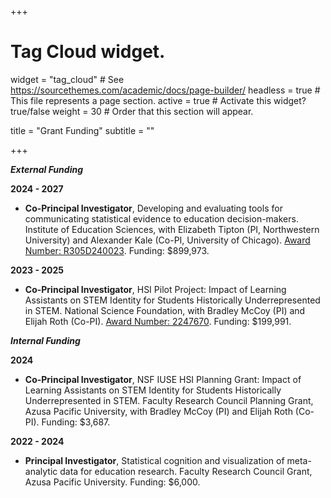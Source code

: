 +++

# Tag Cloud widget.
widget = "tag_cloud"  # See https://sourcethemes.com/academic/docs/page-builder/
headless = true  # This file represents a page section.
active = true # Activate this widget? true/false
weight = 30  # Order that this section will appear.

title = "Grant Funding"
subtitle = ""

+++

***External Funding***

**2024 - 2027**

- **Co-Principal Investigator**, Developing and evaluating tools for communicating statistical evidence to education decision-makers. Institute of Education Sciences, with Elizabeth Tipton (PI, Northwestern University) and Alexander Kale (Co-PI, University of Chicago). [Award Number: R305D240023](https://ies.ed.gov/use-work/awards/developing-and-evaluating-tools-communicating-statistical-evidence-education-decision-makers). Funding: $899,973.

**2023 - 2025** 

- **Co-Principal Investigator**, HSI Pilot Project: Impact of Learning Assistants on STEM Identity for Students Historically Underrepresented in STEM. National Science Foundation, with Bradley McCoy (PI) and Elijah Roth (Co-PI). [Award Number: 2247670](https://www.nsf.gov/awardsearch/showAward?AWD_ID=2247670&HistoricalAwards=false). Funding: $199,991.

***Internal Funding***

**2024**

- **Co-Principal Investigator**, NSF IUSE HSI Planning Grant: Impact of Learning Assistants on STEM Identity for Students Historically Underrepresented in STEM. Faculty Research Council Planning Grant, Azusa Pacific University, with Bradley McCoy (PI) and Elijah Roth (Co-PI). Funding: $3,687.

**2022 - 2024**

- **Principal Investigator**, Statistical cognition and visualization of meta-analytic data for education research. Faculty Research Council Grant, Azusa Pacific University. Funding: $6,000.